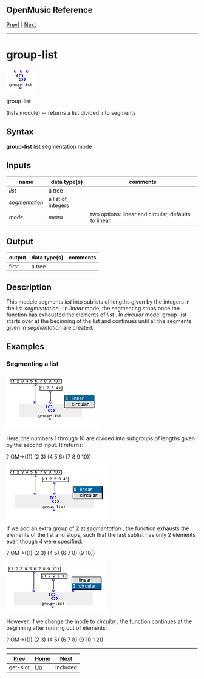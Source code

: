 OpenMusic Reference  
---  
[Prev](get-slot)| | [Next](included)  
  
* * *

# group-list

![](figures/functions/lists/group-list.png)

  
  
group-list  
  
(lists module) \-- returns a list divided into segments  

## Syntax

   **group-list**  list segmentation mode  

## Inputs

name| data type(s)| comments  
---|---|---  
  _list_ |  a tree|  
  _segmentation_ |  a list of integers|  
  _mode_ |  menu| two options: linear and circular; defaults to linear  
  
## Output

output| data type(s)| comments  
---|---|---  
first| a tree|  
  
## Description

This module segments  _list_  into sublists of lengths given by the integers
in the list  _segmentation_ . In  _linear_  mode, the segmenting stops once
the function has exhausted the elements of  _list_ . In  _circular_  mode,
 group-list  starts over at the beginning of the list and continues until all
the segments given in  _segmentation_  are created.

## Examples

### Segmenting a list

![](figures/functions/lists/group-listEX1.png)

Here, the numbers 1 through 10 are divided into subgroups of lengths given by
the second input. It returns:

 ? OM->((1) (2 3) (4 5 6) (7 8 9 10)) 

![](figures/functions/lists/group-listEX2.png)

If we add an extra group of 2 at  _segmentation_  , the function exhausts the
elements of the list and stops, such that the last sublist has only 2 elements
even though 4 were specified:

 ? OM->((1) (2 3) (4 5) (6 7 8) (9 10)) 

![](figures/functions/lists/group-listEX3.png)

However, if we change the mode to  _circular_  , the function continues at the
beginning after running out of elements:

 ? OM->((1) (2 3) (4 5) (6 7 8) (9 10 1 2)) 

* * *

[Prev](get-slot)| [Home](index)| [Next](included)  
---|---|---  
get-slot| [Up](funcref.main)| included

